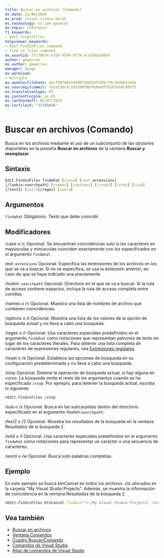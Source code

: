 ```yaml
---
title: Buscar en archivos (Comando)
ms.date: 11/04/2016
ms.prod: visual-studio-dev15
ms.technology: vs-ide-general
ms.topic: reference
f1_keywords:
- edit.findinfiles
helpviewer_keywords:
- Edit.FindInFiles command
- find in files command
ms.assetid: 2fc78bfe-b339-4599-97f9-4cafd8a194d9
author: gewarren
ms.author: gewarren
manager: douge
ms.workload:
- multiple
ms.openlocfilehash: a4cf5078bb16d90744b83dfd99cf0c1da663149a
ms.sourcegitcommit: fe5a72bc4c291500f0bf4d6e0778107eb8c905f5
ms.translationtype: HT
ms.contentlocale: es-ES
ms.lasthandoff: 05/07/2018
ms.locfileid: "33705026"
---
```

# <a name="find-in-files-command"></a>Buscar en archivos (Comando)
Busca en los archivos mediante el uso de un subconjunto de las opciones disponibles en la pestaña **Buscar en archivos** de la ventana **Buscar y reemplazar**.

## <a name="syntax"></a>Sintaxis

```cmd
Edit.FindinFiles findwhat [/case] [/ext:extensions]
[/lookin:searchpath] [/names] [/options] [/reset] [/stop] [/sub]
[/text2] [/wild|/regex] [/word]
```

## <a name="arguments"></a>Argumentos
 `findwhat` Obligatorio. Texto que debe coincidir.

## <a name="switches"></a>Modificadores
 /case o /c Opcional. Se encuentran coincidencias solo si los caracteres en mayúsculas y minúsculas coinciden exactamente con los especificados en el argumento `findwhat`.

 /ext: `extensions` Opcional. Especifica las extensiones de los archivos en los que se va a buscar. Si no se especifica, se usa la extensión anterior, en caso de que se haya indicado una previamente.

 /lookin: `searchpath` Opcional. Directorio en el que se va a buscar. Si la ruta de acceso contiene espacios, incluya la ruta de acceso completa entre comillas.

 /names o /n Opcional. Muestra una lista de nombres de archivo que contienen coincidencias.

 /options o /t Opcional. Muestra una lista de los valores de la opción de búsqueda actual y no lleva a cabo una búsqueda.

 /regex o /r Opcional. Usa caracteres especiales predefinidos en el argumento `findwhat` como notaciones que representan patrones de texto en lugar de los caracteres literales. Para obtener una lista completa de caracteres de expresiones regulares, vea [Expresiones regulares](../../ide/using-regular-expressions-in-visual-studio.md).

 /reset o /e Opcional. Establece las opciones de búsqueda en su configuración predeterminada y no lleva a cabo una búsqueda.

 /stop Opcional. Detiene la operación de búsqueda actual, si hay alguna en curso. La búsqueda omite el resto de los argumentos cuando se ha especificado `/stop`. Por ejemplo, para detener la búsqueda actual, escriba lo siguiente:

```cmd
>Edit.FindinFiles /stop
```

 /sub o /s Opcional. Busca en las subcarpetas dentro del directorio especificado en el argumento /lookin:`searchpath`.

 /text2 o /2 Opcional. Muestra los resultados de la búsqueda en la ventana Resultados de la búsqueda 2.

 /wild o /l Opcional. Usa caracteres especiales predefinidos en el argumento `findwhat` como notaciones para representar un carácter o una secuencia de caracteres.

 /word o /w Opcional. Busca solo palabras completas.

## <a name="example"></a>Ejemplo
 En este ejemplo se busca btnCancel en todos los archivos .cls ubicados en la carpeta "My Visual Studio Projects". Además, se muestra la información de coincidencia en la ventana Resultados de la búsqueda 2.

```cmd
>Edit.FindinFiles btnCancel /lookin:"c:/My Visual Studio Projects" /ext:*.cls /text2
```

## <a name="see-also"></a>Vea también

- [Buscar en archivos](../../ide/find-in-files.md)
- [Ventana Comandos](../../ide/reference/command-window.md)
- [Cuadro Buscar/Comando](../../ide/find-command-box.md)
- [Comandos de Visual Studio](../../ide/reference/visual-studio-commands.md)
- [Alias de comandos de Visual Studio](../../ide/reference/visual-studio-command-aliases.md)